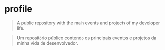# profile
>A public repository with the main events and projects of my developer life.

>Um repositório público contendo os principais eventos e projetos da minha vida de desenvolvedor.

